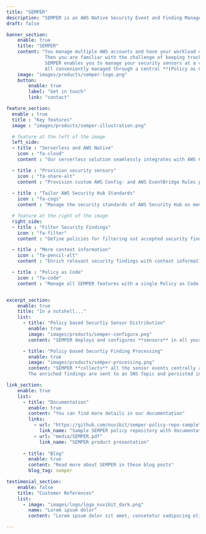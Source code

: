 ```yaml
---
title: "SEMPER"
description: "SEMPER is an AWS Native Security Event and Finding Management solution that allows you to manage your security sensors at a very granular level in a consistent and auditable way and to automatically filter accepted security findings."
draft: false

banner_section:
    enable: true
    title: "SEMPER"
    content: "You manage multiple AWS accounts and have your workload distributed in multiple AWS regions?<br>
              Then you are familiar with the challenge of keeping track of the security compliance of your AWS resources and managing security events in real time.<br><br>
              SEMPER enables you to manage your security sensors at a very granular level in a consistent and auditable way and automatically filter accepted security findings.<br>
              All conveniently managed through a central **[Policy as Code](/faq/#pac 'What is Security / Policy as Code?')** repository."
    image: "images/products/semper-logo.png"
    button:
        enable: true
        label: "Get in touch"
        link: "contact"

feature_section:
  enable : true
  title : "Key features"
  image : "images/products/semper-illustration.png"

  # feature at the left of the image
  left_side:
  - title : "Serverless and AWS Native"
    icon : "fa-cloud"
    content : "Our serverless solution seamlessly integrates with AWS Config, AWS CloudTrail, AWS Security Hub and Amazon GuardDuty."

  - title : "Provision security sensors"
    icon : "fa-share-alt"
    content : "Provision custom AWS Config- and AWS EventBridge Rules precisely in all your required accounts."
    
  - title : "Tailor AWS Security Hub Standards"
    icon : "fa-cogs"
    content : "Manage the security standards of AWS Security Hub on member-account level."

  # feature at the right of the image
  right_side:
  - title : "Filter Security Findings"
    icon : "fa-filter"
    content : "Define policies for filtering out accepted security findings and automated reflection to AWS Security Hub and Amazon GuardDuty."

  - title : "More context information"
    icon : "fa-pencil-alt"
    content : "Enrich relevant security findings with context information like account tags for better post processing."

  - title : "Policy as Code"
    icon : "fa-code"
    content : "Manage all SEMPER features with a single Policy as Code repository."


excerpt_section:
    enable: true
    title: "In a nutshell..."
    list:
      - title: "Policy based Securtiy Sensor Distribution"
        enable: true
        image: "images/products/semper-configure.png"
        content: "SEMPER deploys and configures **sensors** in all your AWS Accounts based on predefined policy sets that you can customize and extend. The sensors are built on the cloud native services AWS Security Hub, AWS CloudTrail, AWS Config and Amazon GuardDuty. We continuously extend and optimize the policy sets to meet **security best practices and compliance standards**."

      - title: "Policy based Securtiy Finding Processing"
        enable: true
        image: "images/products/semper-processing.png"
        content: "SEMPER **collects** all the sensor events centrally and **enriches** them with important metadata like source account tags, context from AWS Organizations and policy based infos. Furthermore, SEMPER is capable of **suppressing and filtering** false positives based on your predefined rules.
        The enriched findings are sent to an SNS Topic and persisted in a CloudWatch Logs stream. From there you can either **pass** them for further analysis to a third party tool of your choice (Splunk, Logstash, AWS QuickSight, etc) or you can go a step further and implement [auto-remediation](/faq#autoremediation 'What is auto-remediation?') for certain findings."

link_section:
    enable: true
    list:
      - title: "Documentation"
        enable: true
        content: "You can find more details in our documentation"
        links:
          - url: "https://github.com/nuvibit/semper-policy-repo-sample"
            link_name: "Sample SEMPER policy repository with documentation"
          - url: "media/SEMPER.pdf"
            link_name: "SEMPER product presentation"
      
      - title: "Blog"
        enable: true
        content: "Read more about SEMPER in these blog posts"
        blog_tag: semper

testimonial_section:
    enable: false
    title: "Customer References"
    list:
      - image: "images/logo/logo_nuvibit_dark.png"
        name: "Lorem ipsum dolor"
        content: "Lorem ipsum dolor sit amet, consetetur sadipscing elitr, sed diam nonumy eirmod tempor invidunt"

---
```

